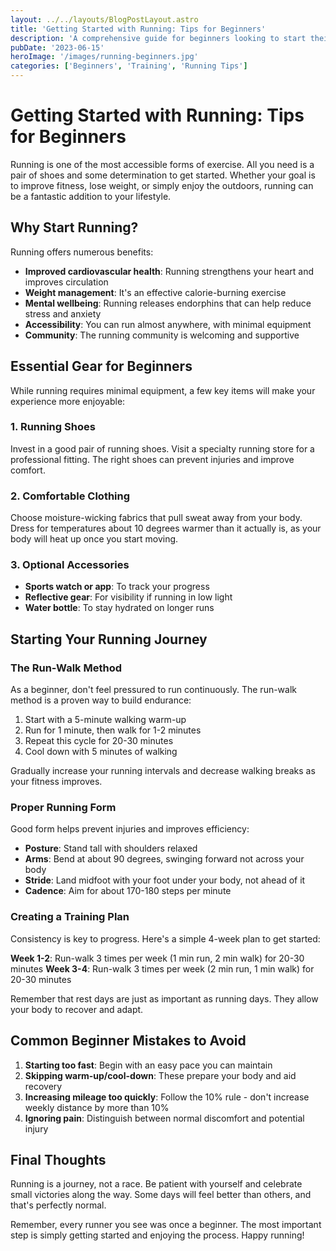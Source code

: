 ```yaml
---
layout: ../../layouts/BlogPostLayout.astro
title: 'Getting Started with Running: Tips for Beginners'
description: 'A comprehensive guide for beginners looking to start their running journey with tips on gear, form, and training.'
pubDate: '2023-06-15'
heroImage: '/images/running-beginners.jpg'
categories: ['Beginners', 'Training', 'Running Tips']
---
```


# Getting Started with Running: Tips for Beginners

Running is one of the most accessible forms of exercise. All you need is a pair of shoes and some determination to get started. Whether your goal is to improve fitness, lose weight, or simply enjoy the outdoors, running can be a fantastic addition to your lifestyle.

## Why Start Running?

Running offers numerous benefits:

- **Improved cardiovascular health**: Running strengthens your heart and improves circulation
- **Weight management**: It's an effective calorie-burning exercise
- **Mental wellbeing**: Running releases endorphins that can help reduce stress and anxiety
- **Accessibility**: You can run almost anywhere, with minimal equipment
- **Community**: The running community is welcoming and supportive

## Essential Gear for Beginners

While running requires minimal equipment, a few key items will make your experience more enjoyable:

### 1. Running Shoes

Invest in a good pair of running shoes. Visit a specialty running store for a professional fitting. The right shoes can prevent injuries and improve comfort.

### 2. Comfortable Clothing

Choose moisture-wicking fabrics that pull sweat away from your body. Dress for temperatures about 10 degrees warmer than it actually is, as your body will heat up once you start moving.

### 3. Optional Accessories

- **Sports watch or app**: To track your progress
- **Reflective gear**: For visibility if running in low light
- **Water bottle**: To stay hydrated on longer runs

## Starting Your Running Journey

### The Run-Walk Method

As a beginner, don't feel pressured to run continuously. The run-walk method is a proven way to build endurance:

1. Start with a 5-minute walking warm-up
2. Run for 1 minute, then walk for 1-2 minutes
3. Repeat this cycle for 20-30 minutes
4. Cool down with 5 minutes of walking

Gradually increase your running intervals and decrease walking breaks as your fitness improves.

### Proper Running Form

Good form helps prevent injuries and improves efficiency:

- **Posture**: Stand tall with shoulders relaxed
- **Arms**: Bend at about 90 degrees, swinging forward not across your body
- **Stride**: Land midfoot with your foot under your body, not ahead of it
- **Cadence**: Aim for about 170-180 steps per minute

### Creating a Training Plan

Consistency is key to progress. Here's a simple 4-week plan to get started:

**Week 1-2**: Run-walk 3 times per week (1 min run, 2 min walk) for 20-30 minutes
**Week 3-4**: Run-walk 3 times per week (2 min run, 1 min walk) for 20-30 minutes

Remember that rest days are just as important as running days. They allow your body to recover and adapt.

## Common Beginner Mistakes to Avoid

1. **Starting too fast**: Begin with an easy pace you can maintain
2. **Skipping warm-up/cool-down**: These prepare your body and aid recovery
3. **Increasing mileage too quickly**: Follow the 10% rule - don't increase weekly distance by more than 10%
4. **Ignoring pain**: Distinguish between normal discomfort and potential injury

## Final Thoughts

Running is a journey, not a race. Be patient with yourself and celebrate small victories along the way. Some days will feel better than others, and that's perfectly normal.

Remember, every runner you see was once a beginner. The most important step is simply getting started and enjoying the process. Happy running!